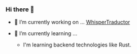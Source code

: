 ### Hi there 👋

- 🔭 I’m currently working on ...
  [WhisperTraductor](https://github.com/amillanaol/WhisperTraductor)
  
- 🌱 I’m currently learning ...
  - I'm learning backend technologies like Rust.

